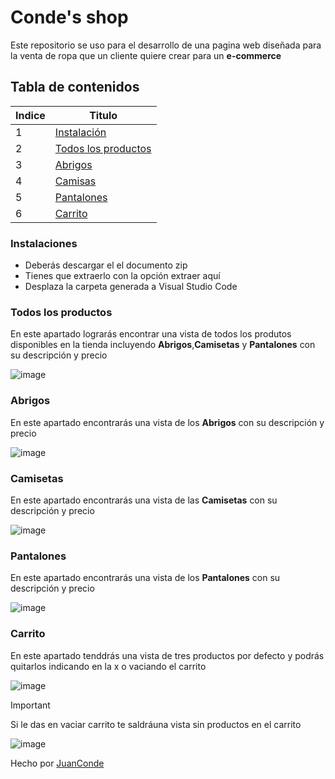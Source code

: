 # Conde's shop
Este repositorio se uso para el desarrollo de una pagina web diseñada para la venta de ropa que un cliente quiere crear para un **e-commerce**

## Tabla de contenidos
| Indice | Titulo  |
|--|--|
| 1 | [Instalación](#instalaciones) |
| 2 | [Todos los productos](#todos-los-productos) |
| 3 | [Abrigos](#abrigos) |
| 4 | [Camisas](#camisetas) |
| 5 | [Pantalones](#pantalones) |
| 6 | [Carrito](#carrito) |


### Instalaciones 
- Deberás descargar el el documento zip 
- Tienes que extraerlo con la opción extraer aquí
- Desplaza la carpeta generada a Visual Studio Code

### Todos los productos

En este apartado lograrás encontrar una vista de todos los produtos disponibles en la tienda incluyendo **Abrigos**,**Camisetas** y **Pantalones** con su descripción y precio

![image](https://github.com/juanconde025/Conde-s-Shop/assets/166556117/9873aac3-7c7c-48ac-9fd6-1589c79d8da1)

### Abrigos

En este apartado encontrarás una vista de los **Abrigos** con su descripción y precio

![image](https://github.com/juanconde025/Conde-s-Shop/assets/166556117/0484fe9e-967b-4810-aa4c-cf3a7ef8d94b)

### Camisetas

En este apartado encontrarás una vista de las **Camisetas** con su descripción y precio

![image](https://github.com/juanconde025/Conde-s-Shop/assets/166556117/f68731c0-bbb4-4206-b27e-70d9e4ee463c)

### Pantalones

En este apartado encontrarás una vista de los **Pantalones** con su descripción y precio

![image](https://github.com/juanconde025/Conde-s-Shop/assets/166556117/61249f86-4e6f-40cd-8514-ad512a88e5ad)

### Carrito

En este apartado tenddrás una vista de tres productos por defecto y podrás quitarlos indicando en la x o vaciando el carrito

![image](https://github.com/juanconde025/Conde-s-Shop/assets/166556117/e43a1b58-027f-4876-8314-c0a0e10ef822)

> [!IMPORTANT]
> Si le das en vaciar carrito te saldráuna vista sin productos en el carrito

![image](https://github.com/juanconde025/Conde-s-Shop/assets/166556117/2fbef255-38fe-4c65-b01c-7dc23510dad4)

Hecho por [JuanConde](https://github.com/juanconde025)
